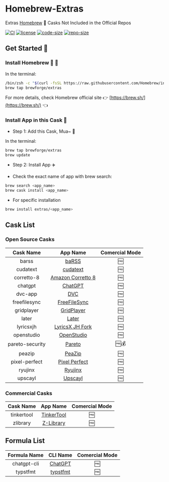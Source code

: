 # Homebrew-Extras

Extras [Homebrew](https://github.com/Homebrew/brew) 🍺 Casks Not Included in the Official Repos

[![CI](https://github.com/brewforge/homebrew-extras/actions/workflows/main.yml/badge.svg)](https://github.com/brewforge/homebrew-extras/actions/workflows/main.yml) [![license](https://img.shields.io/github/license/brewforge/homebrew-extras.svg)](https://img.shields.io/github/languages/license/homebrew-extras.svg) [![code-size](https://img.shields.io/github/languages/code-size/brewforge/homebrew-extras.svg)](https://img.shields.io/github/languages/code-size/brewforge/homebrew-extras.svg) [![repo-size](https://img.shields.io/github/repo-size/brewforge/homebrew-extras.svg)](https://img.shields.io/github/repo-size/brewforge/homebrew-extras.svg)

## Get Started 🏃

### Install Homebrew 🍺 🚴

In the terminal:

```bash
/bin/zsh -c "$(curl -fsSL https://raw.githubusercontent.com/Homebrew/install/master/install.sh)"
brew tap brewforge/extras
```

For more details, check Homebrew official site 👉 [https://brew.sh/](https://brew.sh/) 👈

### Install App in this Cask 🚅

- Step 1: Add this Cask, Mua~ 💋

In the terminal:

```bash
brew tap brewforge/extras
brew update
```

- Step 2: Install App ✈️

- Check the exact name of app with brew search:

```bash
brew search <app_name>
brew cask install <app_name>
```

- For specific installation

```bash
brew install extras/<app_name>
```

## Cask List

### Open Source Casks

|    Cask Name    |                              App Name                              | Comercial Mode |
| :-------------: | :----------------------------------------------------------------: | :------------: |
|      barss      |             [baRSS](https://relikd.de/projects/barss)              |       🆓       |
|    cudatext     |              [cudatext](https://cudatext.github.io/)               |       🆓       |
|   corretto-8    |    [Amazon Corretto 8](https://github.com/corretto/corretto-8)     |       🆓       |
|     chatgpt     |            [ChatGPT](https://github.com/lencx/ChatGPT)             |       🆓       |
|     dvc-app     |                      [DVC](https://dvc.org/)                       |       🆓       |
|  freefilesync   |              [FreeFileSync](https://freefilesync.org)              |       🆓       |
|   gridplayer    |        [GridPlayer](https://github.com/vzhd1701/gridplayer)        |       🆓       |
|      later      |                   [Later](https://getlater.app)                    |       🆓       |
|    lyricsxjh    | [LyricsX JH Fork](https://github.com/JH-Application-Forks/LyricsX) |       🆓       |
|   openstudio    |          [OpenStudio](https://github.com/NREL/OpenStudio)          |       🆓       |
| pareto-security |                [Pareto](https://paretosecurity.com)                |      🆓💰      |
|     peazip      |             [PeaZip](https://github.com/peazip/PeaZip)             |       🆓       |
|  pixel-perfect  | [Pixel Perfect](https://github.com/cormiertyshawn895/PixelPerfect) |       🆓       |
|     ryujinx     |                   [Ryujinx](https://ryujinx.org)                   |       🆓       |
|     upscayl     |                   [Upscayl](https://upscayl.org)                   |       🆓       |

### Commercial Casks

| Cask Name  |                         App Name                          | Comercial Mode |
| :--------: | :-------------------------------------------------------: | :------------: |
| tinkertool | [TinkerTool](https://www.bresink.com/osx/TinkerTool.html) |       🆓       |
|  zlibrary  |           [Z-Library](https://zlibrary-asia.se)           |       🆓       |

## Formula List

| Formula Name |                       CLI Name                        | Comercial Mode |
| :----------: | :---------------------------------------------------: | :------------: |
| chatgpt-cli  |      [ChatGPT](https://github.com/j178/chatgpt)       |       🆓       |
|   typstfmt   | [typstfmt](https://github.com/astrale-sharp/typstfmt) |       🆓       |
